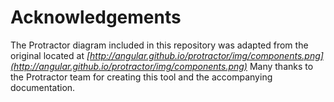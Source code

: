# Acknowledgements

The Protractor diagram included in this repository was adapted from the original located at _[http://angular.github.io/protractor/img/components.png](http://angular.github.io/protractor/img/components.png)_ Many thanks to the Protractor team for creating this tool and the accompanying documentation.
